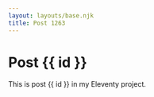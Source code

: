 ```yaml
---
layout: layouts/base.njk
title: Post 1263
---
```


# Post {{ id }}

This is post {{ id }} in my Eleventy project.
